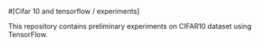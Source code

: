 #[Cifar 10 and tensorflow / experiments]

This repository contains preliminary experiments on CIFAR10 dataset using TensorFlow.



